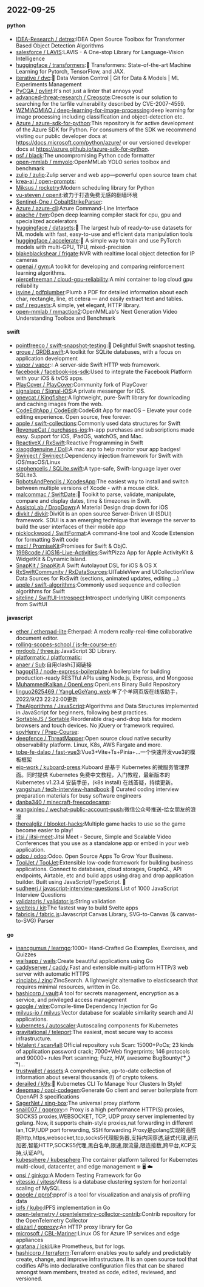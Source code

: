 ## 2022-09-25

#### python
* [IDEA-Research / detrex](https://github.com/IDEA-Research/detrex):IDEA Open Source Toolbox for Transformer Based Object Detection Algorithms
* [salesforce / LAVIS](https://github.com/salesforce/LAVIS):LAVIS - A One-stop Library for Language-Vision Intelligence
* [huggingface / transformers](https://github.com/huggingface/transformers):🤗
Transformers: State-of-the-art Machine Learning for Pytorch, TensorFlow, and JAX.
* [iterative / dvc](https://github.com/iterative/dvc):🦉
Data Version Control | Git for Data & Models | ML Experiments Management
* [PyCQA / pylint](https://github.com/PyCQA/pylint):It's not just a linter that annoys you!
* [advanced-threat-research / Creosote](https://github.com/advanced-threat-research/Creosote):Creosote is our solution to searching for the tarfile vulnerability described by CVE-2007-4559.
* [WZMIAOMIAO / deep-learning-for-image-processing](https://github.com/WZMIAOMIAO/deep-learning-for-image-processing):deep learning for image processing including classification and object-detection etc.
* [Azure / azure-sdk-for-python](https://github.com/Azure/azure-sdk-for-python):This repository is for active development of the Azure SDK for Python. For consumers of the SDK we recommend visiting our public developer docs at https://docs.microsoft.com/python/azure/ or our versioned developer docs at https://azure.github.io/azure-sdk-for-python.
* [psf / black](https://github.com/psf/black):The uncompromising Python code formatter
* [open-mmlab / mmyolo](https://github.com/open-mmlab/mmyolo):OpenMMLab YOLO series toolbox and benchmark
* [zulip / zulip](https://github.com/zulip/zulip):Zulip server and web app—powerful open source team chat
* [krea-ai / open-prompts](https://github.com/krea-ai/open-prompts):
* [Miksus / rocketry](https://github.com/Miksus/rocketry):Modern scheduling library for Python
* [yu-steven / openit](https://github.com/yu-steven/openit):致力于打造免费无感的翻墙环境
* [Sentinel-One / CobaltStrikeParser](https://github.com/Sentinel-One/CobaltStrikeParser):
* [Azure / azure-cli](https://github.com/Azure/azure-cli):Azure Command-Line Interface
* [apache / tvm](https://github.com/apache/tvm):Open deep learning compiler stack for cpu, gpu and specialized accelerators
* [huggingface / datasets](https://github.com/huggingface/datasets):🤗
The largest hub of ready-to-use datasets for ML models with fast, easy-to-use and efficient data manipulation tools
* [huggingface / accelerate](https://github.com/huggingface/accelerate):🚀
A simple way to train and use PyTorch models with multi-GPU, TPU, mixed-precision
* [blakeblackshear / frigate](https://github.com/blakeblackshear/frigate):NVR with realtime local object detection for IP cameras
* [openai / gym](https://github.com/openai/gym):A toolkit for developing and comparing reinforcement learning algorithms.
* [piercefreeman / cloud-gpu-reliability](https://github.com/piercefreeman/cloud-gpu-reliability):A mini container to log cloud gpu reliability
* [jsvine / pdfplumber](https://github.com/jsvine/pdfplumber):Plumb a PDF for detailed information about each char, rectangle, line, et cetera — and easily extract text and tables.
* [psf / requests](https://github.com/psf/requests):A simple, yet elegant, HTTP library.
* [open-mmlab / mmaction2](https://github.com/open-mmlab/mmaction2):OpenMMLab's Next Generation Video Understanding Toolbox and Benchmark

#### swift
* [pointfreeco / swift-snapshot-testing](https://github.com/pointfreeco/swift-snapshot-testing):📸
Delightful Swift snapshot testing.
* [groue / GRDB.swift](https://github.com/groue/GRDB.swift):A toolkit for SQLite databases, with a focus on application development
* [vapor / vapor](https://github.com/vapor/vapor):💧
A server-side Swift HTTP web framework.
* [facebook / facebook-ios-sdk](https://github.com/facebook/facebook-ios-sdk):Used to integrate the Facebook Platform with your iOS & tvOS apps.
* [PlayCover / PlayCover](https://github.com/PlayCover/PlayCover):Community fork of PlayCover
* [signalapp / Signal-iOS](https://github.com/signalapp/Signal-iOS):A private messenger for iOS.
* [onevcat / Kingfisher](https://github.com/onevcat/Kingfisher):A lightweight, pure-Swift library for downloading and caching images from the web.
* [CodeEditApp / CodeEdit](https://github.com/CodeEditApp/CodeEdit):CodeEdit App for macOS – Elevate your code editing experience. Open source, free forever.
* [apple / swift-collections](https://github.com/apple/swift-collections):Commonly used data structures for Swift
* [RevenueCat / purchases-ios](https://github.com/RevenueCat/purchases-ios):In-app purchases and subscriptions made easy. Support for iOS, iPadOS, watchOS, and Mac.
* [ReactiveX / RxSwift](https://github.com/ReactiveX/RxSwift):Reactive Programming in Swift
* [xiaogdgenuine / Doll](https://github.com/xiaogdgenuine/Doll):A mac app to help monitor your app badges!
* [Swinject / Swinject](https://github.com/Swinject/Swinject):Dependency injection framework for Swift with iOS/macOS/Linux
* [stephencelis / SQLite.swift](https://github.com/stephencelis/SQLite.swift):A type-safe, Swift-language layer over SQLite3.
* [RobotsAndPencils / XcodesApp](https://github.com/RobotsAndPencils/XcodesApp):The easiest way to install and switch between multiple versions of Xcode - with a mouse click.
* [malcommac / SwiftDate](https://github.com/malcommac/SwiftDate):🐔
Toolkit to parse, validate, manipulate, compare and display dates, time & timezones in Swift.
* [AssistoLab / DropDown](https://github.com/AssistoLab/DropDown):A Material Design drop down for iOS
* [divkit / divkit](https://github.com/divkit/divkit):DivKit is an open source Server-Driven UI (SDUI) framework. SDUI is a an emerging technique that leverage the server to build the user interfaces of their mobile app
* [nicklockwood / SwiftFormat](https://github.com/nicklockwood/SwiftFormat):A command-line tool and Xcode Extension for formatting Swift code
* [mxcl / PromiseKit](https://github.com/mxcl/PromiseKit):Promises for Swift & ObjC.
* [1998code / iOS16-Live-Activities](https://github.com/1998code/iOS16-Live-Activities):SwiftPizza App for Apple ActivityKit & WidgetKit & Dynamic Island.
* [SnapKit / SnapKit](https://github.com/SnapKit/SnapKit):A Swift Autolayout DSL for iOS & OS X
* [RxSwiftCommunity / RxDataSources](https://github.com/RxSwiftCommunity/RxDataSources):UITableView and UICollectionView Data Sources for RxSwift (sections, animated updates, editing ...)
* [apple / swift-algorithms](https://github.com/apple/swift-algorithms):Commonly used sequence and collection algorithms for Swift
* [siteline / SwiftUI-Introspect](https://github.com/siteline/SwiftUI-Introspect):Introspect underlying UIKit components from SwiftUI

#### javascript
* [ether / etherpad-lite](https://github.com/ether/etherpad-lite):Etherpad: A modern really-real-time collaborative document editor.
* [rolling-scopes-school / js-fe-course-en](https://github.com/rolling-scopes-school/js-fe-course-en):
* [mrdoob / three.js](https://github.com/mrdoob/three.js):JavaScript 3D Library.
* [platformatic / platformatic](https://github.com/platformatic/platformatic):
* [anaer / Sub](https://github.com/anaer/Sub):自用clash订阅链接
* [hagopj13 / node-express-boilerplate](https://github.com/hagopj13/node-express-boilerplate):A boilerplate for building production-ready RESTful APIs using Node.js, Express, and Mongoose
* [MuhammedKalkan / OpenLens](https://github.com/MuhammedKalkan/OpenLens):OpenLens Binary Build Repository
* [linguo2625469 / YangLeGeYang_web](https://github.com/linguo2625469/YangLeGeYang_web):羊了个羊网页版在线版助手，2022/9/23 22:22:00更新
* [TheAlgorithms / JavaScript](https://github.com/TheAlgorithms/JavaScript):Algorithms and Data Structures implemented in JavaScript for beginners, following best practices.
* [SortableJS / Sortable](https://github.com/SortableJS/Sortable):Reorderable drag-and-drop lists for modern browsers and touch devices. No jQuery or framework required.
* [soyHenry / Prep-Course](https://github.com/soyHenry/Prep-Course):
* [deepfence / ThreatMapper](https://github.com/deepfence/ThreatMapper):Open source cloud native security observability platform. Linux, K8s, AWS Fargate and more.
* [tobe-fe-dalao / fast-vue3](https://github.com/tobe-fe-dalao/fast-vue3):Vue3+Vite+Ts+Pinia+...一个快速开发vue3的模板框架
* [eip-work / kuboard-press](https://github.com/eip-work/kuboard-press):Kuboard 是基于 Kubernetes 的微服务管理界面。同时提供 Kubernetes 免费中文教程，入门教程，最新版本的 Kubernetes v1.23.4 安装手册，(k8s install) 在线答疑，持续更新。
* [yangshun / tech-interview-handbook](https://github.com/yangshun/tech-interview-handbook):💯
Curated coding interview preparation materials for busy software engineers
* [danba340 / minecraft-freecodecamp](https://github.com/danba340/minecraft-freecodecamp):
* [wangxinleo / wechat-public-account-push](https://github.com/wangxinleo/wechat-public-account-push):微信公众号推送-给女朋友的浪漫
* [therealgliz / blooket-hacks](https://github.com/therealgliz/blooket-hacks):Multiple game hacks to use so the game become easier to play!
* [jitsi / jitsi-meet](https://github.com/jitsi/jitsi-meet):Jitsi Meet - Secure, Simple and Scalable Video Conferences that you use as a standalone app or embed in your web application.
* [odoo / odoo](https://github.com/odoo/odoo):Odoo. Open Source Apps To Grow Your Business.
* [ToolJet / ToolJet](https://github.com/ToolJet/ToolJet):Extensible low-code framework for building business applications. Connect to databases, cloud storages, GraphQL, API endpoints, Airtable, etc and build apps using drag and drop application builder. Built using JavaScript/TypeScript.
🚀
* [sudheerj / javascript-interview-questions](https://github.com/sudheerj/javascript-interview-questions):List of 1000 JavaScript Interview Questions
* [validatorjs / validator.js](https://github.com/validatorjs/validator.js):String validation
* [sveltejs / kit](https://github.com/sveltejs/kit):The fastest way to build Svelte apps
* [fabricjs / fabric.js](https://github.com/fabricjs/fabric.js):Javascript Canvas Library, SVG-to-Canvas (& canvas-to-SVG) Parser

#### go
* [inancgumus / learngo](https://github.com/inancgumus/learngo):1000+ Hand-Crafted Go Examples, Exercises, and Quizzes
* [wailsapp / wails](https://github.com/wailsapp/wails):Create beautiful applications using Go
* [caddyserver / caddy](https://github.com/caddyserver/caddy):Fast and extensible multi-platform HTTP/3 web server with automatic HTTPS
* [zinclabs / zinc](https://github.com/zinclabs/zinc):ZincSearch. A lightweight alternative to elasticsearch that requires minimal resources, written in Go.
* [hashicorp / vault](https://github.com/hashicorp/vault):A tool for secrets management, encryption as a service, and privileged access management
* [google / wire](https://github.com/google/wire):Compile-time Dependency Injection for Go
* [milvus-io / milvus](https://github.com/milvus-io/milvus):Vector database for scalable similarity search and AI applications.
* [kubernetes / autoscaler](https://github.com/kubernetes/autoscaler):Autoscaling components for Kubernetes
* [gravitational / teleport](https://github.com/gravitational/teleport):The easiest, most secure way to access infrastructure.
* [hktalent / scan4all](https://github.com/hktalent/scan4all):Official repository vuls Scan: 15000+PoCs; 23 kinds of application password crack; 7000+Web fingerprints; 146 protocols and 90000+ rules Port scanning; Fuzz, HW, awesome BugBounty( ͡° ͜ʖ ͡°)...
* [trustwallet / assets](https://github.com/trustwallet/assets):A comprehensive, up-to-date collection of information about several thousands (!) of crypto tokens.
* [derailed / k9s](https://github.com/derailed/k9s):🐶
Kubernetes CLI To Manage Your Clusters In Style!
* [deepmap / oapi-codegen](https://github.com/deepmap/oapi-codegen):Generate Go client and server boilerplate from OpenAPI 3 specifications
* [SagerNet / sing-box](https://github.com/SagerNet/sing-box):The universal proxy platform
* [snail007 / goproxy](https://github.com/snail007/goproxy):🔥
Proxy is a high performance HTTP(S) proxies, SOCKS5 proxies,WEBSOCKET, TCP, UDP proxy server implemented by golang. Now, it supports chain-style proxies,nat forwarding in different lan,TCP/UDP port forwarding, SSH forwarding.Proxy是golang实现的高性能http,https,websocket,tcp,socks5代理服务器,支持内网穿透,链式代理,通讯加密,智能HTTP,SOCKS5代理,黑白名单,限速,限流量,限连接数,跨平台,KCP支持,认证API。
* [kubesphere / kubesphere](https://github.com/kubesphere/kubesphere):The container platform tailored for Kubernetes multi-cloud, datacenter, and edge management ⎈
🖥
☁️
* [onsi / ginkgo](https://github.com/onsi/ginkgo):A Modern Testing Framework for Go
* [vitessio / vitess](https://github.com/vitessio/vitess):Vitess is a database clustering system for horizontal scaling of MySQL.
* [google / pprof](https://github.com/google/pprof):pprof is a tool for visualization and analysis of profiling data
* [ipfs / kubo](https://github.com/ipfs/kubo):IPFS implementation in Go
* [open-telemetry / opentelemetry-collector-contrib](https://github.com/open-telemetry/opentelemetry-collector-contrib):Contrib repository for the OpenTelemetry Collector
* [elazarl / goproxy](https://github.com/elazarl/goproxy):An HTTP proxy library for Go
* [microsoft / CBL-Mariner](https://github.com/microsoft/CBL-Mariner):Linux OS for Azure 1P services and edge appliances
* [grafana / loki](https://github.com/grafana/loki):Like Prometheus, but for logs.
* [hashicorp / terraform](https://github.com/hashicorp/terraform):Terraform enables you to safely and predictably create, change, and improve infrastructure. It is an open source tool that codifies APIs into declarative configuration files that can be shared amongst team members, treated as code, edited, reviewed, and versioned.
